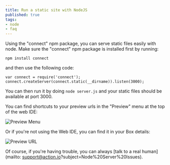 ```yaml
---
title: Run a static site with NodeJS
published: true
tags:
- node
- faq
---
```


Using the "connect" npm package, you can serve static files easily with node. Make sure the "connect" npm package is installed first by running:

    npm install connect

and then use the following code:

    var connect = require('connect');
    connect.createServer(connect.static(__dirname)).listen(3000);

You can then run it by doing `node server.js` and your static files should be available at port 3000.

You can find shortcuts to your preview urls in the "Preview" menu at the top of the web IDE:

![Preview Menu](https://raw.github.com/action-io/action-assets/master/support/screenshots/preview-menu.png)

Or if you're not using the Web IDE, you can find it in your Box details:

![Preview URL](https://raw.github.com/action-io/action-assets/master/support/screenshots/box-preview-url.png)

Of course, if you're having trouble, you can always [talk to a real human](mailto: support@action.io?subject=Node%20Server%20Issues).
